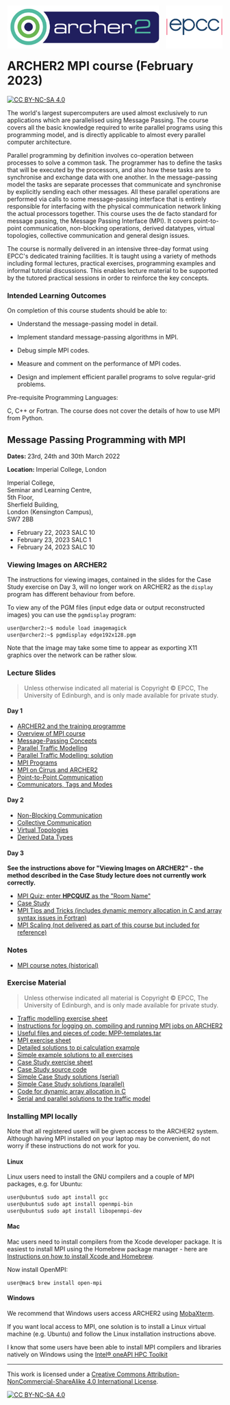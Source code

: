 <img src="./images/Archer2_logo.png"  width="355" height="100" align="left"> <img src="./images/epcc_logo.jpg" align="right" width="133" height="100">

<br /><br /><br /><br /><br />

# ARCHER2 MPI course (February 2023)

[![CC BY-NC-SA 4.0][cc-by-nc-sa-shield]][cc-by-nc-sa]

The world's largest supercomputers are used almost exclusively to run
applications which are parallelised using Message Passing. The course
covers all the basic knowledge required to write parallel programs
using this programming model, and is directly applicable to almost
every parallel computer architecture.

Parallel programming by definition involves co-operation between
processes to solve a common task. The programmer has to define the
tasks that will be executed by the processors, and also how these
tasks are to synchronise and exchange data with one another. In the
message-passing model the tasks are separate processes that
communicate and synchronise by explicitly sending each other
messages. All these parallel operations are performed via calls to
some message-passing interface that is entirely responsible for
interfacing with the physical communication network linking the actual
processors together. This course uses the de facto standard for
message passing, the Message Passing Interface (MPI). It covers
point-to-point communication, non-blocking operations, derived
datatypes, virtual topologies, collective communication and general
design issues.

The course is normally delivered in an intensive three-day format
using EPCC's dedicated training facilities. It is taught using a
variety of methods including formal lectures, practical exercises,
programming examples and informal tutorial discussions. This enables
lecture material to be supported by the tutored practical sessions in
order to reinforce the key concepts.

<h3>Intended Learning Outcomes</h3>

On completion of this course students should be able to:

 * Understand the message-passing model in detail.

 * Implement standard message-passing algorithms in MPI.

 * Debug simple MPI codes.

 * Measure and comment on the performance of MPI codes.

 * Design and implement efficient parallel programs to solve
regular-grid problems.

Pre-requisite Programming Languages:

C, C++ or Fortran. The course does not cover the details of how to use
MPI from Python.

<h2>Message Passing Programming with MPI</h2>

<p><strong>Dates: </strong>23rd, 24th and 30th March 2022
<p><strong>Location: </strong>Imperial College, London</p>

Imperial College,</br>
Seminar and Learning Centre,</br>
5th Floor,</br>
Sherfield Building,</br>
London (Kensington Campus),</br>
SW7 2BB

*  February 22, 2023 SALC 10
*  February 23, 2023 SALC 1
*  February 24, 2023 SALC 10

<h3>Viewing Images on ARCHER2</h3>

The instructions for viewing images, contained in the slides for the
Case Study exercise on Day 3, will no longer work on ARCHER2 as the
`display` program has different behaviour from before.

To view any of the PGM files (input edge data or output reconstructed
images) you can use the `pgmdisplay` program:

    user@archer2:~$ module load imagemagick
    user@archer2:~$ pgmdisplay edge192x128.pgm

Note that the image may take some time to appear as exporting X11
graphics over the network can be rather slow.

<h3>Lecture Slides</h3>

<p><blockquote>Unless otherwise indicated all material is Copyright
&copy; EPCC, The University of Edinburgh, and is only made available
for private study. </blockquote></p>

<h4>Day 1</h4>

<ul>
<li><a href="https://github.com/EPCCed/archer2-MPI-2022-03-23/raw/master/slides/L00-ARCHER2-PTC-Intro.pdf">ARCHER2 and the training programme</a>
<li><a href="https://github.com/EPCCed/archer2-MPI-2022-03-23/raw/master/slides/L00-overview_3day.pdf">Overview of MPI course</a>
<li><a href="https://github.com/EPCCed/archer2-MPI-2022-03-23/raw/master/slides/L01-mpconcepts.pdf">Message-Passing Concepts</a>
<li><a href="https://github.com/EPCCed/archer2-MPI-2022-03-23/raw/master/slides/E01-traffic.pdf">Parallel Traffic Modelling</a>
<li><a href="https://github.com/EPCCed/archer2-MPI-2022-03-23/raw/master/slides/road-solution.pdf">Parallel Traffic Modelling: solution</a>
<li><a href="https://github.com/EPCCed/archer2-MPI-2022-03-23/raw/master/slides/L02-intro.pdf">MPI Programs</a>
<li><a href="https://github.com/EPCCed/archer2-MPI-2022-03-23/raw/master/slides/L03-archer2-cirrus-mpi.pdf">MPI on Cirrus and ARCHER2</a>
<li><a href="https://github.com/EPCCed/archer2-MPI-2022-03-23/raw/master/slides/L04-pt2pt.pdf">Point-to-Point Communication</a>
<li><a href="https://github.com/EPCCed/archer2-MPI-2022-03-23/raw/master/slides/L06-modetagcomm.pdf">Communicators, Tags and Modes</a>
</ul>

<h4>Day 2</h4>

<ul>

<li><a href="https://github.com/EPCCed/archer2-MPI-2022-03-23/raw/master/slides/L07-nonblocking.pdf">Non-Blocking Communication</a>
<li><a href="https://github.com/EPCCed/archer2-MPI-2022-03-23/raw/master/slides/L08-collective.pdf">Collective Communication</a>
<li><a href="https://github.com/EPCCed/archer2-MPI-2022-03-23/raw/master/slides/L09-topology.pdf">Virtual Topologies</a>
<li><a href="https://github.com/EPCCed/archer2-MPI-2022-03-23/raw/master/slides/L10-derivedtypes.pdf">Derived Data Types</a> 

</ul>

<h4>Day 3</h4>

<b>See the instructions above for "Viewing Images on ARCHER2" - the
method described in the Case Study lecture does not currently work
correctly.</b>

<ul>
<li><a href="https://b.socrative.com/login/student/">MPI Quiz: enter <b>HPCQUIZ</b> as the "Room Name"</a>
<li><a href="https://github.com/EPCCed/archer2-MPI-2022-03-23/raw/master/slides/L11-casestudy.pdf">Case Study</a>
<li><a href="https://github.com/EPCCed/archer2-MPI-2022-03-23/raw/master/slides/L12-tipsandtricks.pdf">MPI Tips and Tricks (includes dynamic memory allocation in C and array syntax issues in Fortran)</a>
<li><a href="https://github.com/EPCCed/archer2-MPI-2022-03-23/raw/master/slides/L13-scaling.pdf">MPI Scaling (not delivered as part of this course but included for reference)</a>
</ul>

<h3>Notes</h3>

<ul>
<li><a href="https://github.com/EPCCed/archer2-MPI-2022-03-23/raw/master/notes/MPP-notes.pdf">MPI course notes (historical)</a>
</ul>

<h3>Exercise Material</h3>

<p><blockquote>Unless otherwise indicated all material is Copyright &copy; EPCC, The University of Edinburgh, and is only made available for private study. </blockquote></p>

<ul>
<li><a href="https://github.com/EPCCed/archer2-MPI-2022-03-23/raw/master/exercises/road.pdf">Traffic modelling exercise sheet</a></li>
<li><a href="https://github.com/EPCCed/archer2-MPI-2022-03-23/raw/master/exercises/ARCHER2-MPI-cribsheet.pdf">Instructions for logging on, compiling and running MPI jobs on ARCHER2</a></li>
<li><a href="https://github.com/EPCCed/archer2-MPI-2022-03-23/raw/master/exercises/MPP-templates.tar">Useful files and pieces of code: MPP-templates.tar</a></li>
<li><a href="https://github.com/EPCCed/archer2-MPI-2022-03-23/raw/master/exercises/MPP-exercises.pdf">MPI exercise sheet</a></li>
<li><a href="https://github.com/EPCCed/archer2-MPI-2022-03-23/raw/master/exercises/MPP-pi.tar">Detailed solutions to pi calculation example</a>
<li><a href="https://github.com/EPCCed/archer2-MPI-2022-03-23/raw/master/exercises/MPP-solutions.tar">Simple example solutions to all exercises</a>
<li><a href="https://github.com/EPCCed/archer2-MPI-2022-03-23/raw/master/exercises/MPP-casestudy.pdf">Case Study exercise sheet</a></li>
<li><a href="https://github.com/EPCCed/archer2-MPI-2022-03-23/raw/master/exercises/MPP-casestudy.tar.gz">Case Study source code</a></li>
<li><a href="https://github.com/EPCCed/archer2-MPI-2022-03-23/raw/master/exercises/MPP-caseserial.tar">Simple Case Study solutions (serial)</a></li>
<li><a href="https://github.com/EPCCed/archer2-MPI-2022-03-23/raw/master/exercises/MPP-casesolns.tar">Simple Case Study solutions (parallel)</a></li>
<li><a href="https://github.com/EPCCed/archer2-MPI-2022-03-23/raw/master/exercises/MPP-arralloc.tar">Code for dynamic array allocation in C</a>
<li><a href="https://github.com/EPCCed/archer2-MPI-2022-03-23/raw/master/exercises/MPP-traffic.tar">Serial and parallel solutions to the traffic model</a></li>
</ul>

<h3>Installing MPI locally</h3>

Note that all registered users will be given access to the ARCHER2
system. Although having MPI installed on your laptop may be
convenient, do not worry if these instructions do not work for you.

<h4>Linux</h4>

Linux users need to install the GNU compilers and a couple of MPI packages,
e.g. for Ubuntu:

    user@ubuntu$ sudo apt install gcc
    user@ubuntu$ sudo apt install openmpi-bin
    user@ubuntu$ sudo apt install libopenmpi-dev

<h4>Mac</h4>

Mac users need to install compilers from the Xcode developer
package. It is easiest to install MPI using the Homebrew package
manager - here are [Instructions on how to install Xcode and
Homebrew](https://www.moncefbelyamani.com/how-to-install-xcode-homebrew-git-rvm-ruby-on-mac/).

Now install OpenMPI:

    user@mac$ brew install open-mpi

<h4>Windows</h4>

We recommend that Windows users access ARCHER2 using
[MobaXterm](https://docs.archer2.ac.uk/user-guide/connecting/#windows).

If you want local access to MPI, one solution is to install a Linux
virtual machine (e.g. Ubuntu) and follow the Linux installation
instructions above.

I know that some users have been able to install MPI compilers and libraries natively on Windows using the [Intel® oneAPI HPC Toolkit](https://software.intel.com/content/www/us/en/develop/tools/oneapi/hpc-toolkit.html)

---

This work is licensed under a
[Creative Commons Attribution-NonCommercial-ShareAlike 4.0 International License][cc-by-nc-sa].

[cc-by-nc-sa]: http://creativecommons.org/licenses/by-nc-sa/4.0/
[cc-by-nc-sa-image]: https://licensebuttons.net/l/by-nc-sa/4.0/88x31.png
[cc-by-nc-sa-shield]: https://img.shields.io/badge/License-CC%20BY--NC--SA%204.0-lightgrey.svg

[![CC BY-NC-SA 4.0][cc-by-nc-sa-image]][cc-by-nc-sa]

